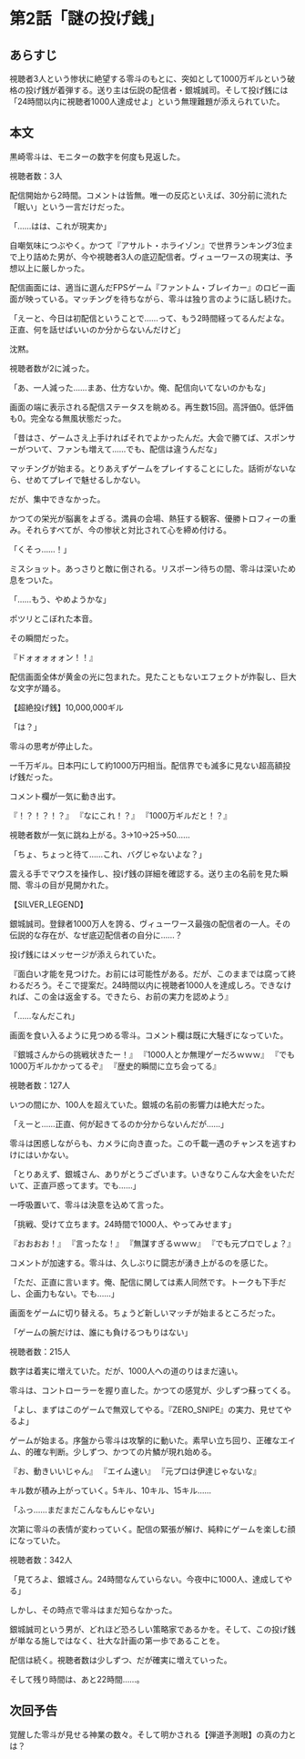 # 第2話「謎の投げ銭」

## あらすじ
視聴者3人という惨状に絶望する零斗のもとに、突如として1000万ギルという破格の投げ銭が着弾する。送り主は伝説の配信者・銀城誠司。そして投げ銭には「24時間以内に視聴者1000人達成せよ」という無理難題が添えられていた。

## 本文

黒崎零斗は、モニターの数字を何度も見返した。

視聴者数：3人

配信開始から2時間。コメントは皆無。唯一の反応といえば、30分前に流れた「眠い」という一言だけだった。

「……はは、これが現実か」

自嘲気味につぶやく。かつて『アサルト・ホライゾン』で世界ランキング3位まで上り詰めた男が、今や視聴者3人の底辺配信者。ヴィューワースの現実は、予想以上に厳しかった。

配信画面には、適当に選んだFPSゲーム『ファントム・ブレイカー』のロビー画面が映っている。マッチングを待ちながら、零斗は独り言のように話し続けた。

「えーと、今日は初配信ということで……って、もう2時間経ってるんだよな。正直、何を話せばいいのか分からないんだけど」

沈黙。

視聴者数が2に減った。

「あ、一人減った……まあ、仕方ないか。俺、配信向いてないのかもな」

画面の端に表示される配信ステータスを眺める。再生数15回。高評価0。低評価も0。完全なる無風状態だった。

「昔はさ、ゲームさえ上手ければそれでよかったんだ。大会で勝てば、スポンサーがついて、ファンも増えて……でも、配信は違うんだな」

マッチングが始まる。とりあえずゲームをプレイすることにした。話術がないなら、せめてプレイで魅せるしかない。

だが、集中できなかった。

かつての栄光が脳裏をよぎる。満員の会場、熱狂する観客、優勝トロフィーの重み。それらすべてが、今の惨状と対比されて心を締め付ける。

「くそっ……！」

ミスショット。あっさりと敵に倒される。リスポーン待ちの間、零斗は深いため息をついた。

「……もう、やめようかな」

ポツリとこぼれた本音。

その瞬間だった。

『ドォォォォォン！！』

配信画面全体が黄金の光に包まれた。見たこともないエフェクトが炸裂し、巨大な文字が踊る。

【超絶投げ銭】10,000,000ギル

「は？」

零斗の思考が停止した。

一千万ギル。日本円にして約1000万円相当。配信界でも滅多に見ない超高額投げ銭だった。

コメント欄が一気に動き出す。

『！？！？！？』
『なにこれ！？』
『1000万ギルだと！？』

視聴者数が一気に跳ね上がる。3→10→25→50……

「ちょ、ちょっと待て……これ、バグじゃないよな？」

震える手でマウスを操作し、投げ銭の詳細を確認する。送り主の名前を見た瞬間、零斗の目が見開かれた。

【SILVER_LEGEND】

銀城誠司。登録者1000万人を誇る、ヴィューワース最強の配信者の一人。その伝説的な存在が、なぜ底辺配信者の自分に……？

投げ銭にはメッセージが添えられていた。

『面白い才能を見つけた。お前には可能性がある。だが、このままでは腐って終わるだろう。そこで提案だ。24時間以内に視聴者1000人を達成しろ。できなければ、この金は返金する。できたら、お前の実力を認めよう』

「……なんだこれ」

画面を食い入るように見つめる零斗。コメント欄は既に大騒ぎになっていた。

『銀城さんからの挑戦状きたー！』
『1000人とか無理ゲーだろｗｗｗ』
『でも1000万ギルかかってるぞ』
『歴史的瞬間に立ち会ってる』

視聴者数：127人

いつの間にか、100人を超えていた。銀城の名前の影響力は絶大だった。

「えーと……正直、何が起きてるのか分からないんだが……」

零斗は困惑しながらも、カメラに向き直った。この千載一遇のチャンスを逃すわけにはいかない。

「とりあえず、銀城さん、ありがとうございます。いきなりこんな大金をいただいて、正直戸惑ってます。でも……」

一呼吸置いて、零斗は決意を込めて言った。

「挑戦、受けて立ちます。24時間で1000人、やってみせます」

『おおおお！』
『言ったな！』
『無謀すぎるｗｗｗ』
『でも元プロでしょ？』

コメントが加速する。零斗は、久しぶりに闘志が湧き上がるのを感じた。

「ただ、正直に言います。俺、配信に関しては素人同然です。トークも下手だし、企画力もない。でも……」

画面をゲームに切り替える。ちょうど新しいマッチが始まるところだった。

「ゲームの腕だけは、誰にも負けるつもりはない」

視聴者数：215人

数字は着実に増えていた。だが、1000人への道のりはまだ遠い。

零斗は、コントローラーを握り直した。かつての感覚が、少しずつ蘇ってくる。

「よし、まずはこのゲームで無双してやる。『ZERO_SNIPE』の実力、見せてやるよ」

ゲームが始まる。序盤から零斗は攻撃的に動いた。素早い立ち回り、正確なエイム、的確な判断。少しずつ、かつての片鱗が現れ始める。

『お、動きいいじゃん』
『エイム速い』
『元プロは伊達じゃないな』

キル数が積み上がっていく。5キル、10キル、15キル……

「ふっ……まだまだこんなもんじゃない」

次第に零斗の表情が変わっていく。配信の緊張が解け、純粋にゲームを楽しむ顔になっていた。

視聴者数：342人

「見てろよ、銀城さん。24時間なんていらない。今夜中に1000人、達成してやる」

しかし、その時点で零斗はまだ知らなかった。

銀城誠司という男が、どれほど恐ろしい策略家であるかを。そして、この投げ銭が単なる施しではなく、壮大な計画の第一歩であることを。

配信は続く。視聴者数は少しずつ、だが確実に増えていった。

そして残り時間は、あと22時間……。

## 次回予告
覚醒した零斗が見せる神業の数々。そして明かされる【弾道予測眼】の真の力とは？
